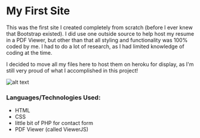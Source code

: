 # My First Site

This was the first site I created completely from scratch (before I ever knew that Bootstrap existed). I did use one outside source to help host my resume in a PDF Viewer, but other than that all styling and functionality was 100% coded by me. I had to do a lot of research, as I had limited knowledge of coding at the time.

I decided to move all my files here to host them on heroku for display, as I'm still very proud of what I accomplished in this project!

![alt text](https://github.com/laurengranada/week-3-game/blob/gh-pages/read-images/index.png)

### Languages/Technologies Used:
- HTML
- CSS
- little bit of PHP for contact form
- PDF Viewer (called ViewerJS)
